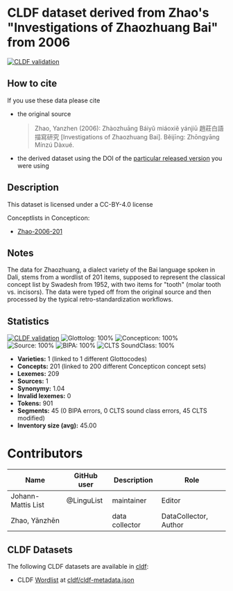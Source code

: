 # CLDF dataset derived from Zhao's "Investigations of Zhaozhuang Bai" from 2006

[![CLDF validation](https://github.com/lexibank/zhaobai/workflows/CLDF-validation/badge.svg)](https://github.com/lexibank/zhaobai/actions?query=workflow%3ACLDF-validation)

## How to cite

If you use these data please cite
- the original source
  > Zhao, Yanzhen (2006): Zhàozhuāng Báiyǔ miáoxiě yánjiū 趙莊白語描寫研究 [Investigations of Zhaozhuang Bai]. Běijīng: Zhōngyāng Mínzú Dàxué.
- the derived dataset using the DOI of the [particular released version](../../releases/) you were using

## Description


This dataset is licensed under a CC-BY-4.0 license


Conceptlists in Concepticon:
- [Zhao-2006-201](https://concepticon.clld.org/contributions/Zhao-2006-201)
## Notes

The data for Zhaozhuang, a dialect variety of the Bai language spoken in Dali, stems from a wordlist of 201 items, supposed to represent the classical concept list by Swadesh from 1952, with two items for "tooth" (molar tooth vs. incisors). The data were typed off from the original source and then processed by the typical retro-standardization workflows.



## Statistics


[![CLDF validation](https://github.com/lexibank/zhaobai/workflows/CLDF-validation/badge.svg)](https://github.com/lexibank/zhaobai/actions?query=workflow%3ACLDF-validation)
![Glottolog: 100%](https://img.shields.io/badge/Glottolog-100%25-brightgreen.svg "Glottolog: 100%")
![Concepticon: 100%](https://img.shields.io/badge/Concepticon-100%25-brightgreen.svg "Concepticon: 100%")
![Source: 100%](https://img.shields.io/badge/Source-100%25-brightgreen.svg "Source: 100%")
![BIPA: 100%](https://img.shields.io/badge/BIPA-100%25-brightgreen.svg "BIPA: 100%")
![CLTS SoundClass: 100%](https://img.shields.io/badge/CLTS%20SoundClass-100%25-brightgreen.svg "CLTS SoundClass: 100%")

- **Varieties:** 1 (linked to 1 different Glottocodes)
- **Concepts:** 201 (linked to 200 different Concepticon concept sets)
- **Lexemes:** 209
- **Sources:** 1
- **Synonymy:** 1.04
- **Invalid lexemes:** 0
- **Tokens:** 901
- **Segments:** 45 (0 BIPA errors, 0 CLTS sound class errors, 45 CLTS modified)
- **Inventory size (avg):** 45.00

# Contributors

Name | GitHub user | Description | Role
--- | --- | --- | ---
Johann-Mattis List | @LinguList | maintainer | Editor
Zhao, Yānzhēn | | data collector | DataCollector, Author




## CLDF Datasets

The following CLDF datasets are available in [cldf](cldf):

- CLDF [Wordlist](https://github.com/cldf/cldf/tree/master/modules/Wordlist) at [cldf/cldf-metadata.json](cldf/cldf-metadata.json)